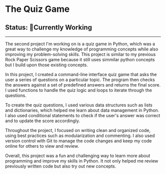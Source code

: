 # The Quiz Game
## Status: 🚧Currently Working
---

The second project I'm working on is a quiz game in Python, which was a great way to challenge my knowledge of programming concepts while also improving my problem-solving skills. This project is similar to my previous Rock Paper Scissors game because it still uses simmilar python concepts but I build upon those existing concepts.

In this project, I created a command-line interface quiz game that asks the user a series of questions on a particular topic. The program then checks the answers against a set of predefined answers and returns the final score. I used functions to handle the quiz logic and loops to iterate through the questions.

To create the quiz questions, I used various data structures such as lists and dictionaries, which helped me learn about data management in Python. I also used conditional statements to check if the user's answer was correct and to update the score accordingly.

Throughout the project, I focused on writing clean and organized code, using best practices such as modularization and commenting. I also used version control with Git to manage the code changes and keep my code online for others to view and review.

Overall, this project was a fun and challenging way to learn more about programming and improve my skills in Python. It not only helped me review previously written code but also try out new concepts.